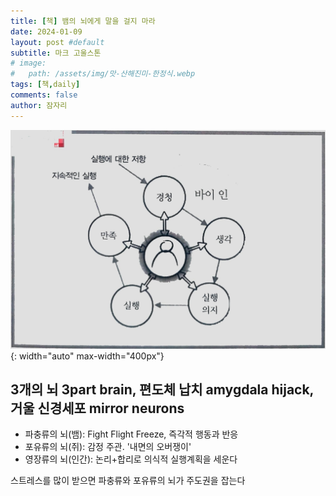 ```yaml
---
title: [책] 뱀의 뇌에게 말을 걸지 마라
date: 2024-01-09
layout: post #default
subtitle: 마크 고울스톤
# image:
#   path: /assets/img/맛-산해진미-한정식.webp
tags: [책,daily]
comments: false
author: 잠자리
---
```


![설득 사이클](/assets/img/설득-사이클.png){: width="auto" max-width="400px"}

## 3개의 뇌 3part brain, 편도체 납치 amygdala hijack, 거울 신경세포 mirror neurons
* 파충류의 뇌(뱀): Fight Flight Freeze, 즉각적 행동과 반응
* 포유류의 뇌(쥐): 감정 주관. '내면의 오버쟁이'
* 영장류의 뇌(인간): 논리+합리로 의식적 실행계획을 세운다

스트레스를 많이 받으면 파충류와 포유류의 뇌가 주도권을 잡는다